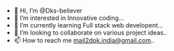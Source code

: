 - 👋 Hi, I’m @Dks-believer
- 👀 I’m interested in Innovative coding...
- 🌱 I’m currently learning Full stack web developent...
- 💞️ I’m looking to collaborate on various project ideas..
- 📫 How to reach me mail2dpk.india@gmail.com..

<!---
Dks-believer/Dks-believer is a ✨ special ✨ repository because its `README.md` (this file) appears on your GitHub profile.
You can click the Preview link to take a look at your changes.
--->
